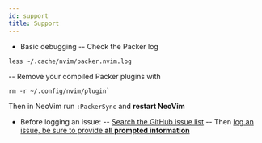 ```yaml
---
id: support
title: Support
---
```


- Basic debugging
-- Check the Packer log
```
less ~/.cache/nvim/packer.nvim.log
```
-- Remove your compiled Packer plugins with
```
rm -r ~/.config/nvim/plugin`
```
Then in NeoVim run `:PackerSync` and **restart NeoVim**
- Before logging an issue:
-- [Search the GitHub issue list](https://github.com/NvChad/NvChad/issues?q=is%3Aissue)
-- Then [log an issue, be sure to provide **all prompted information**](https://github.com/NvChad/NvChad/issues/new/choose)
